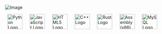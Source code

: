 <!-- Image -->
![Image](https://telegra.ph/file/40a5a4a0cf98d2731437e.jpg)

<!-- Logos in a single row using a grid layout -->
<div style="display: grid; grid-template-columns: repeat(auto-fit, minmax(50px, 1fr)); gap: 10px; justify-items: center;">
    <img src="https://upload.wikimedia.org/wikipedia/commons/c/c3/Python-logo-notext.svg" alt="Python Logo" height="50">
    <img src="https://upload.wikimedia.org/wikipedia/commons/9/99/Unofficial_JavaScript_logo_2.svg" alt="JavaScript Logo" height="50">
    <img src="https://upload.wikimedia.org/wikipedia/commons/6/61/HTML5_logo_and_wordmark.svg" alt="HTML5 Logo" height="50">
    <img src="https://upload.wikimedia.org/wikipedia/commons/1/18/ISO_C%2B%2B_Logo.svg" alt="C++ Logo" height="50">
    <img src="https://upload.wikimedia.org/wikipedia/commons/d/d5/Rust_programming_language_black_logo.svg" alt="Rust Logo" height="50">
    <img src="https://upload.wikimedia.org/wikipedia/commons/0/03/Intel_80386_arch.svg" alt="Assembly (x86) Logo" height="50">
    <img src="https://upload.wikimedia.org/wikipedia/commons/4/45/Mysql.svg" alt="MySQL Logo" height="50">
</div>
